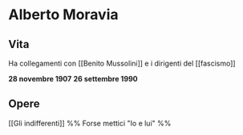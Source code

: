 # Alberto Moravia
## Vita
Ha collegamenti con [[Benito Mussolini]] e i dirigenti del [[fascismo]]

**28 novembre 1907** **26 settembre 1990**

## Opere
[[Gli indifferenti]]
%% Forse mettici "Io e lui" %%